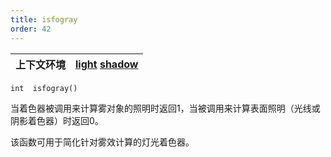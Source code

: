 ```yaml
---
title: isfogray
order: 42
---
```

| 上下文环境 | [light](../contexts/light.html)  [shadow](../contexts/shadow.html) |
| --- | --- |

`int  isfogray()`

当着色器被调用来计算雾对象的照明时返回1，当被调用来计算表面照明（光线或阴影着色器）时返回0。

该函数可用于简化针对雾效计算的灯光着色器。